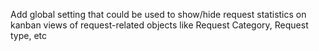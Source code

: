 Add global setting that could be used to show/hide request statistics on kanban views of
request-related objects like Request Category, Request type, etc
